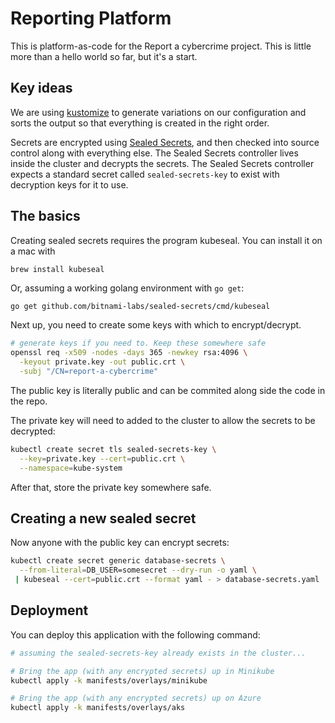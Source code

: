 # Reporting Platform

This is platform-as-code for the Report a cybercrime project. This is little
more than a hello world so far, but it's a start.

## Key ideas

We are using
[kustomize](https://mikewilliamson.wordpress.com/2019/06/01/kubernetes-config-with-kustomize/)
to generate variations on our configuration and sorts the output so that
everything is created in the right order.

Secrets are encrypted using [Sealed
Secrets](https://github.com/bitnami-labs/sealed-secrets), and then checked into
source control along with everything else. The Sealed Secrets controller lives
inside the cluster and decrypts the secrets. The Sealed Secrets controller
expects a standard secret called `sealed-secrets-key` to exist with decryption
keys for it to use.

## The basics

Creating sealed secrets requires the program kubeseal.
You can install it on a mac with

```bash
brew install kubeseal
```

Or, assuming a working golang environment with `go get`:

```
go get github.com/bitnami-labs/sealed-secrets/cmd/kubeseal
```

Next up, you need to create some keys with which to encrypt/decrypt.

```sh
# generate keys if you need to. Keep these somewhere safe
openssl req -x509 -nodes -days 365 -newkey rsa:4096 \
  -keyout private.key -out public.crt \
  -subj "/CN=report-a-cybercrime"
```

The public key is literally public and can be commited along side the code in
the repo.

The private key will need to added to the cluster to allow the secrets to be
decrypted:

```bash
kubectl create secret tls sealed-secrets-key \
  --key=private.key --cert=public.crt \
  --namespace=kube-system
```

After that, store the private key somewhere safe.

## Creating a new sealed secret

Now anyone with the public key can encrypt secrets:

```bash
kubectl create secret generic database-secrets \
  --from-literal=DB_USER=somesecret --dry-run -o yaml \
 | kubeseal --cert=public.crt --format yaml - > database-secrets.yaml
```

## Deployment

You can deploy this application with the following command:

```sh
# assuming the sealed-secrets-key already exists in the cluster...

# Bring the app (with any encrypted secrets) up in Minikube
kubectl apply -k manifests/overlays/minikube

# Bring the app (with any encrypted secrets) up on Azure
kubectl apply -k manifests/overlays/aks
```
